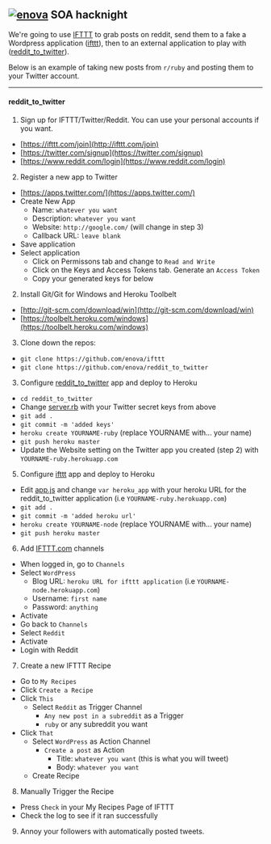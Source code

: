 ## [![enova](http://i.imgur.com/5aGFxNT.png)](http://www.enova.com) SOA hacknight
We're going to use [IFTTT](ifttt.com) to grab posts on reddit, send them to a fake a Wordpress application ([ifttt](https://github.com/enova/ifttt)), then to an external application to play with ([reddit_to_twitter](https://github.com/enova/reddit_to_twitter)). 

Below is an example of taking new posts from `r/ruby` and posting them to your Twitter account.

---

#### reddit_to_twitter

1. Sign up for IFTTT/Twitter/Reddit. You can use your personal accounts if you want.
  - [https://ifttt.com/join](http://ifttt.com/join)
  - [https://twitter.com/signup](https://twitter.com/signup)
  - [https://www.reddit.com/login](https://www.reddit.com/login)

2. Register a new app to Twitter
  - [https://apps.twitter.com/](https://apps.twitter.com/)
  - Create New App
    - Name: `whatever you want`
    - Description: `whatever you want`
    - Website: `http://google.com/` (will change in step 3)
    - Callback URL: `leave blank`
  - Save application
  - Select application
    - Click on Permissons tab and change to `Read and Write`
    - Click on the Keys and Access Tokens tab. Generate an `Access Token`
    - Copy your generated keys for below
  
2. Install Git/Git for Windows and Heroku Toolbelt
  - [http://git-scm.com/download/win](http://git-scm.com/download/win)
  - [https://toolbelt.heroku.com/windows](https://toolbelt.heroku.com/windows)
  
3. Clone down the repos:
  - `git clone https://github.com/enova/ifttt`
  - `git clone https://github.com/enova/reddit_to_twitter`

3.  Configure [reddit_to_twitter](https://github.com/enova/reddit_to_twitter/) app and deploy to Heroku
  - `cd reddit_to_twitter`
  - Change [server.rb](https://github.com/enova/reddit_to_twitter/blob/master/server.rb#L13) with your Twitter secret keys from above
  - `git add .`
  - `git commit -m 'added keys'`
  - `heroku create YOURNAME-ruby` (replace YOURNAME with... your name)
  - `git push heroku master`
  - Update the Website setting on the Twitter app you created (step 2) with `YOURNAME-ruby.herokuapp.com`
  
5. Configure [ifttt](https://github.com/enova/ifttt/) app and deploy to Heroku
  - Edit [app.js](https://github.com/enova/ifttt/blob/master/app.js#L14) and change `var heroku_app`  with your heroku URL for the reddit_to_twitter application (i.e `YOURNAME-ruby.herokuapp.com`)
  - `git add .`
  - `git commit -m 'added heroku url'`
  - `heroku create YOURNAME-node` (replace YOURNAME with... your name)
  - `git push heroku master`

6. Add [IFTTT.com](http://ifttt.com) channels
  - When logged in, go to  `Channels`
  - Select `WordPress`
    - Blog URL: `heroku URL for ifttt application` (i.e `YOURNAME-node.herokuapp.com`)
    - Username: `first name`
    - Password: `anything`
  - Activate 
  - Go back to `Channels`
  - Select `Reddit`
  - Activate
  - Login with Reddit
  
7. Create a new IFTTT Recipe
  - Go to `My Recipes`
  - Click `Create a Recipe`
  - Click `This`
    - Select `Reddit` as Trigger Channel
      - `Any new post in a subreddit` as a Trigger
      - `ruby` or any subreddit you want
  - Click `That`
    - Select `WordPress` as Action Channel
      - `Create a post` as Action
        - Title: `whatever you want` (this is what you will tweet)
        - Body: `whatever you want`
    - Create Recipe

8. Manually Trigger the Recipe 
  - Press `Check` in your My Recipes Page of IFTTT
  - Check the log to see if it ran successfully

9. Annoy your followers with automatically posted tweets.
